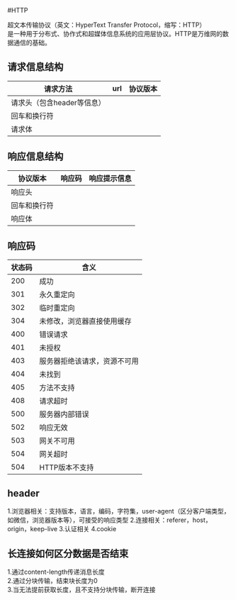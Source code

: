#HTTP

超文本传输协议（英文：HyperText Transfer Protocol，缩写：HTTP）  
是一种用于分布式、协作式和超媒体信息系统的应用层协议。HTTP是万维网的数据通信的基础。  

## 请求信息结构
|请求方法|url|协议版本|
|---|---|---|
|请求头（包含header等信息）|||
|回车和换行符|||
|请求体|||


## 响应信息结构
|协议版本|响应码|响应提示信息|
|---|---|---|
|响应头|||
|回车和换行符|||
|响应体|||

## 响应码

|状态码|含义|
|---|---|
|200|成功|
|301|永久重定向|
|302|临时重定向|
|304|未修改，浏览器直接使用缓存|
|400|错误请求|
|401|未授权|
|403|服务器拒绝该请求，资源不可用|
|404|未找到|
|405|方法不支持|
|408|请求超时|
|500|服务器内部错误|
|502|响应无效|
|503|网关不可用|
|504|网关超时|
|504|HTTP版本不支持|

## header
1.浏览器相关：支持版本，语言，编码，字符集，user-agent（区分客户端类型，如微信，浏览器版本等），可接受的响应类型
2.连接相关：referer，host，origin，keep-live
3.认证相关
4.cookie

## 长连接如何区分数据是否结束
1.通过content-length传递消息长度  
2.通过分块传输，结束块长度为0  
3.当无法提前获取长度，且不支持分块传输，断开连接  